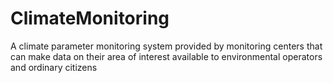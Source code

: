 # ClimateMonitoring
A climate parameter monitoring system provided by monitoring centers that can make data on their area of interest available to environmental operators and ordinary citizens
